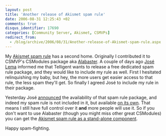 ```yaml
---
layout: post
title: 'Another release of Akismet spam rule'
date: 2006-08-31 12:25:43 +02
comments: true
disqus_identifier: 17690
categories: [Community Server, Akismet, CSMVPs]
redirect_from:
  - /blog/archive/2006/08/31/Another-release-of-Akismet-spam-rule.aspx
---
```


My [Akismet spam rule](/archive/2006/08/22/the-akismet-spam-rule-included-in-alabaster/) has a second home. Originally I contributed it to CSMVP's CSModules package aka [Alabaster](http://csmvps.com/blogs/news/archive/2006/08/14/Community-Server-MVP_2700_s-Alabaster-CSModule-Package.aspx). A couple of days ago [José Lema](http://www.tankete.com/core/blogs/jose_lema/) informed me that Telligent wants to release a free dedicated spam rule package, and they would like to include my rule as well. First I hesitated relinquishing my baby, but hey, the more users get easier access to that rule, the less spam they'll get. So finally I agreed José to include my rule in their package.

Yesterday José [announced](http://communityserver.org/forums/thread/546533.aspx) the availability of that spam rule package, and indeed my spam rule is not included in it, but available [on its own](http://communityserver.org/files/folders/community_spam_rules/default.aspx). That means I still have full control over it **and** more people will use it. So if you don't want to use Alabaster (though you might miss other great CSModules) you can get the [Akismet spam rule as a stand-alone component](http://communityserver.org/files/folders/community_spam_rules/default.aspx).

Happy spam-fighting.


